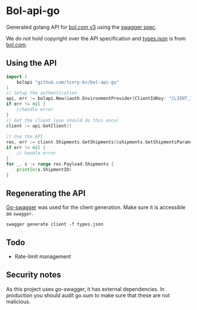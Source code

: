 # Bol-api-go
Generated golang API for [bol.com v3](https://api.bol.com/retailer/public/redoc/v3) using the [swagger spec](https://api.bol.com/retailer/public/apispec/v3).

We do not hold copyright over the API specification and [types.json](types.json) is from [bol.com](https://api.bol.com/retailer/public/apispec/v3).

## Using the API
```go
import (
    bolapi "github.com/tcorp-bv/bol-api-go"
)
// Setup the authentication
api, err := bolapi.New(&auth.EnvironmentProvider{ClientIdKey: "CLIENT_ID", ClientSecretKey: "CLIENT_SECRET"})
if err != nil {
	//handle error
}
// Get the client (you should do this once)
client := api.GetClient()
	
// Use the API
res, err := client.Shipments.GetShipments(&shipments.GetShipmentsParams{Context:context.Background()})
if err != nil {
	// handle error
}
for _, s := range res.Payload.Shipments {
	println(s.ShipmentID)
}
```


## Regenerating the API
[Go-swagger](https://github.com/go-swagger/go-swagger) was used for the client generation. Make sure it is accessible as `swagger`.
```shell script
swagger generate client -f types.json
```

## Todo
* Rate-limit management

## Security notes
As this project uses go-swagger, it has external dependencies. In production you should audit go.sum to make sure that these are not malicious.